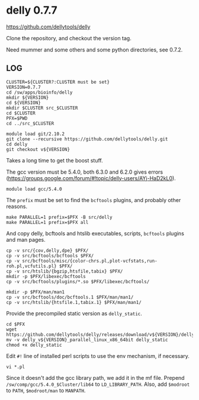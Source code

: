 delly 0.7.7
===========

<https://github.com/dellytools/delly>

Clone the repository, and checkout the version tag.

Need mummer and some others and some python directories, see 0.7.2.


LOG
---

    CLUSTER=${CLUSTER?:CLUSTER must be set}
    VERSION=0.7.7
    cd /sw/apps/bioinfo/delly
    mkdir ${VERSION}
    cd ${VERSION}
    mkdir $CLUSTER src_$CLUSTER
    cd $CLUSTER
    PFX=$PWD
    cd ../src_$CLUSTER

    module load git/2.10.2
    git clone --recursive https://github.com/dellytools/delly.git
    cd delly
    git checkout v${VERSION}

Takes a long time to get the boost stuff.

The gcc version must be 5.4.0, both 6.3.0 and 6.2.0 gives errors
(<https://groups.google.com/forum/#!topic/delly-users/AYj-HaD2kL0>).

    module load gcc/5.4.0

The `prefix` must be set to find the `bcftools` plugins, and probably other
reasons.

    make PARALLEL=1 prefix=$PFX -B src/delly
    make PARALLEL=1 prefix=$PFX all

And copy delly, bcftools and htslib executables, scripts, `bcftools` plugins and man pages.

    cp -v src/{cov,delly,dpe} $PFX/
    cp -v src/bcftools/bcftools $PFX/
    cp -v src/bcftools/misc/{color-chrs.pl,plot-vcfstats,run-roh.pl,vcfutils.pl} $PFX/
    cp -v src/htslib/{bgzip,htsfile,tabix} $PFX/
    mkdir -p $PFX/libexec/bcftools
    cp -v src/bcftools/plugins/*.so $PFX/libexec/bcftools/

    mkdir -p $PFX/man/man1
    cp -v src/bcftools/doc/bcftools.1 $PFX/man/man1/
    cp -v src/htslib/{htsfile.1,tabix.1} $PFX/man/man1/

Provide the precompiled static version as `delly_static`. 

    cd $PFX
    wget https://github.com/dellytools/delly/releases/download/v${VERSION}/delly_v${VERSION}_parallel_linux_x86_64bit
    mv -v delly_v${VERSION}_parallel_linux_x86_64bit delly_static
    chmod +x delly_static

Edit `#!` line of installed perl scripts to use the env mechanism, if necessary.

    vi *.pl

Since it doesn't add the gcc library path, we add it in the mf file.  Prepend
`/sw/comp/gcc/5.4.0_$Cluster/lib64` to `LD_LIBRARY_PATH`.  Also, add
`$modroot` to `PATH`, `$modroot/man` to `MANPATH`.
